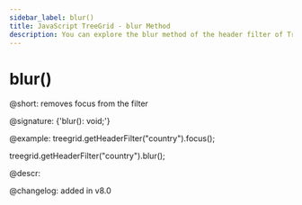 ```yaml
---
sidebar_label: blur()
title: JavaScript TreeGrid - blur Method 
description: You can explore the blur method of the header filter of TreeGrid in the documentation of the DHTMLX JavaScript UI library. Browse developer guides and API reference, try out code examples and live demos, and download a free 30-day evaluation version of DHTMLX Suite.
---
```


# blur()

@short: removes focus from the filter

@signature: {'blur(): void;'}

@example:
treegrid.getHeaderFilter("country").focus();

treegrid.getHeaderFilter("country").blur();

@descr:

@changelog:
added in v8.0